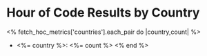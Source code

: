 # Hour of Code Results by Country

<% fetch_hoc_metrics['countries'].each_pair do |country,count| %>
- <%= country %>: <%= count %>
<% end %>